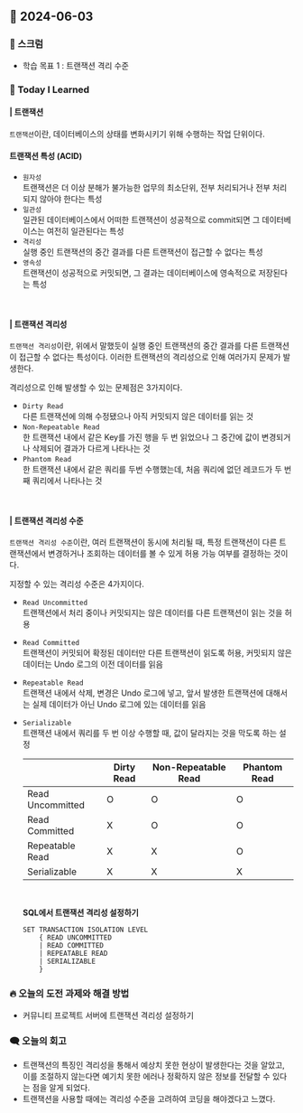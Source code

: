 ## 📆 2024-06-03

### 🔔 스크럼

- 학습 목표 1 : 트랜잭션 격리 수준
  <br/>

### 🚀 Today I Learned

#### | 트랜잭션

`트랜잭션`이란, 데이터베이스의 상태를 변화시키기 위해 수행하는 작업 단위이다.

#### 트랜잭션 특성 (ACID)

- `원자성`  
  트랜잭션은 더 이상 분해가 불가능한 업무의 최소단위, 전부 처리되거나 전부 처리되지 않아야 한다는 특성
- `일관성`  
  일관된 데이터베이스에서 어떠한 트랜잭션이 성공적으로 commit되면 그 데이터베이스는 여전히 일관된다는 특성
- `격리성`  
  실행 중인 트랜잭션의 중간 결과를 다른 트랜잭션이 접근할 수 없다는 특성
- `영속성`  
  트랜잭션이 성공적으로 커밋되면, 그 결과는 데이터베이스에 영속적으로 저장된다는 특성

<br/>

#### | 트랜잭션 격리성
`트랜잭션 격리성`이란, 위에서 말했듯이 실행 중인 트랜잭션의 중간 결과를 다른 트랜잭션이 접근할 수 없다는 특성이다.
이러한 트랜잭션의 격리성으로 인해 여러가지 문제가 발생한다.

격리성으로 인해 발생할 수 있는 문제점은 3가지이다.

- `Dirty Read`  
  다른 트랜잭션에 의해 수정됐으나 아직 커밋되지 않은 데이터를 읽는 것
- `Non-Repeatable Read`  
  한 트랜잭션 내에서 같은 Key를 가진 행을 두 번 읽었으나 그 중간에 값이 변경되거나 삭제되어 결과가 다르게 나타나는 것
- `Phantom Read`  
  한 트랜잭션 내에서 같은 쿼리를 두번 수행했는데, 처음 쿼리에 없던 레코드가 두 번째 쿼리에서 나타나는 것

<br/>

#### | 트랜잭션 격리성 수준

`트랜잭션 격리성 수준`이란, 여러 트랜잭션이 동시에 처리될 때, 특정 트랜잭션이 다른 트랜잭션에서 변경하거나 조회하는 데이터를 볼 수 있게 허용 가능 여부를 결정하는 것이다.

지정할 수 있는 격리성 수준은 4가지이다.

- `Read Uncommitted`  
  트랜잭션에서 처리 중이나 커밋되지는 않은 데이터를 다른 트랜잭션이 읽는 것을 허용
- `Read Committed`  
  트랜잭션이 커밋되어 확정된 데이터만 다른 트랜잭션이 읽도록 허용, 커밋되지 않은 데이터는 Undo 로그의 이전 데이터를 읽음
- `Repeatable Read`  
  트랜잭션 내에서 삭제, 변경은 Undo 로그에 넣고, 앞서 발생한 트랜잭션에 대해서는 실제 데이터가 아닌 Undo 로그에 있는 데이터를 읽음
- `Serializable`  
  트랜잭션 내에서 쿼리를 두 번 이상 수행할 때, 값이 달라지는 것을 막도록 하는 설정

  
  |                  | Dirty Read | Non-Repeatable Read | Phantom Read |
  | ---------------- | ---------- | ------------------- | ------------ |
  | Read Uncommitted | O          | O                   | O            |
  | Read Committed   | X          | O                   | O            |
  | Repeatable Read  | X          | X                   | O            |
  | Serializable     | X          | X                   | X            |

  <br/>
  
  **SQL에서 트랜잭션 격리성 설정하기**
  
  ```
  SET TRANSACTION ISOLATION LEVEL
      { READ UNCOMMITTED
      | READ COMMITTED
      | REPEATABLE READ
      | SERIALIZABLE
      }
  ```

### 🔥 오늘의 도전 과제와 해결 방법

- 커뮤니티 프로젝트 서버에 트랜잭션 격리성 설정하기

### 🗨️ 오늘의 회고

<!--
- 오늘의 학습 경험에 대한 자유로운 생각이나 느낀 점을 기록합니다.
- 성공적인 점, 개선해야 할 점, 새롭게 시도하고 싶은 방법 등을 포함할 수 있습니다.-->

- 트랜잭션의 특징인 격리성을 통해서 예상치 못한 현상이 발생한다는 것을 알았고, 이를 조절하지 않는다면 예기치 못한 에러나 정확하지 않은 정보를 전달할 수 있다는 점을 알게 되었다.
- 트랜잭션을 사용할 때에는 격리성 수준을 고려하여 코딩을 해야겠다고 느꼈다.
